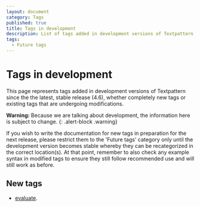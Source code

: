 ```yaml
---
layout: document
category: Tags
published: true
title: Tags in development
description: List of tags added in development versions of Textpattern since the the latest, stable release.
tags:
  - Future tags
---
```


# Tags in development

This page represents tags added in development versions of Textpattern since the the latest, stable release (4.6), whether completely new tags or existing tags that are undergoing modifications.

**Warning:** Because we are talking about development, the information here is subject to change.
{: .alert-block .warning}

If you wish to write the documentation for new tags in preparation for the next release, please restrict them to the 'Future tags' category only until the development version becomes stable whereby they can be recategorized in the correct location(s). At that point, remember to also check any example syntax in modified tags to ensure they still follow recommended use and will still work as before.

## New tags

* [evaluate](evaluate).
